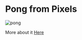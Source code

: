 # Pong from Pixels

![pong](pongplay.gif)


More about it [Here](https://iscoelacanth.github.io/blog/2019/03/FIrst-Dig-At-RL/)
